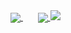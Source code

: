 <a href="https://github.com/f-pochat?tab=repositories" style="align-items:center;">
  <img align="center" src="https://github-readme-stats.vercel.app/api?username=f-pochat&show_icons=true&theme=dracula&include_all_commits=true&count_private=true" />
</a>
&nbsp;
&nbsp;
&nbsp;
<a href="https://github.com/f-pochat/react-effortless-form">
  <img align="center" src="https://github-readme-stats.vercel.app/api/top-langs/?username=f-pochat&theme=dracula&hide=html,scss&layout=compact" />
</a>
<a href="https://github.com/f-pochat/react-effortless-form">
  <img src="https://github-readme-stats.vercel.app/api/pin/?username=f-pochat&repo=react-effortless-form&theme=dracula&show_owner=true" />
</a>
